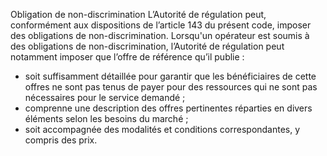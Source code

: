 Obligation de non-discrimination
L’Autorité de régulation peut, conformément aux dispositions de l’article 143 du présent code, imposer des obligations de non-discrimination.
Lorsqu'un opérateur est soumis à des obligations de non-discrimination, l’Autorité de régulation peut notamment imposer que l’offre de référence qu’il publie :
- soit suffisamment détaillée pour garantir que les bénéficiaires de cette offres ne sont pas tenus de payer pour des ressources qui ne sont pas nécessaires pour le service demandé ;
- comprenne une description des offres pertinentes réparties en divers éléments selon les besoins du marché ;
- soit accompagnée des modalités et conditions correspondantes, y compris des prix.